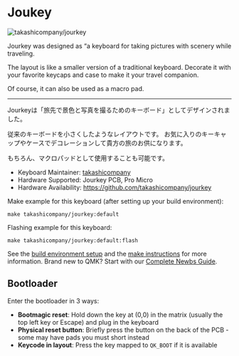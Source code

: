 # Joukey

![takashicompany/jourkey](https://i.imgur.com/pCrTbKn.jpeg)

Jourkey was designed as “a keyboard for taking pictures with scenery while traveling.

The layout is like a smaller version of a traditional keyboard.
Decorate it with your favorite keycaps and case to make it your travel companion.

Of course, it can also be used as a macro pad.

---

Jourkeyは「旅先で景色と写真を撮るためのキーボード」としてデザインされました。

従来のキーボードを小さくしたようなレイアウトです。
お気に入りのキーキャップやケースでデコレーションして貴方の旅のお供になります。

もちろん、マクロパッドとして使用することも可能です。

* Keyboard Maintainer: [takashicompany](https://github.com/takashicompany)
* Hardware Supported: Jourkey PCB, Pro Micro
* Hardware Availability: https://github.com/takashicompany/jourkey

Make example for this keyboard (after setting up your build environment):

    make takashicompany/jourkey:default

Flashing example for this keyboard:

    make takashicompany/jourkey:default:flash

See the [build environment setup](https://docs.qmk.fm/#/getting_started_build_tools) and the [make instructions](https://docs.qmk.fm/#/getting_started_make_guide) for more information. Brand new to QMK? Start with our [Complete Newbs Guide](https://docs.qmk.fm/#/newbs).

## Bootloader

Enter the bootloader in 3 ways:

* **Bootmagic reset**: Hold down the key at (0,0) in the matrix (usually the top left key or Escape) and plug in the keyboard
* **Physical reset button**: Briefly press the button on the back of the PCB - some may have pads you must short instead
* **Keycode in layout**: Press the key mapped to `QK_BOOT` if it is available
